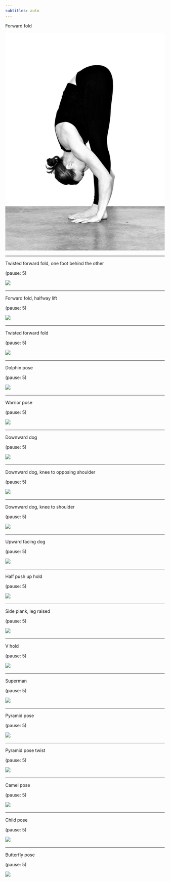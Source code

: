 ```yaml
---
subtitles: auto
---
```


Forward fold

![](forwardFold.jpg)

---

Twisted forward fold, one foot behind the other

(pause: 5)

![](crossedFootForwardFold.jpg)

---

Forward fold, halfway lift

(pause: 5)

![](halfwayForwardFold.jpg)

---

Twisted forward fold

(pause: 5)

![](twistedForwardFold.jpg)

---

Dolphin pose

(pause: 5)

![](dolphin.jpg)

---

Warrior pose

(pause: 5)

![](warrior.jpg)

---

Downward dog

(pause: 5)

![](downwarddog.jpg)

---

Downward dog, knee to opposing shoulder

(pause: 5)

![](downwarddogkneetoopposing.jpg)

---

Downward dog, knee to shoulder

(pause: 5)

![](downwarddogkneetoshoulder.jpg)

---

Upward facing dog

(pause: 5)

![](upwarddog.jpg)

---

Half push up hold

(pause: 5)

![](halfpushuphold.jpg)

---

Side plank, leg raised

(pause: 5)

![](sideplanklegraise.jpg)

---

V hold

(pause: 5)

![](vhold.jpg)

---

Superman

(pause: 5)

![](superman.jpg)

---

Pyramid pose

(pause: 5)

![](pyramid.jpg)

---

Pyramid pose twist

(pause: 5)

![](pyramidtwist.jpg)

---

Camel pose

(pause: 5)

![](camel.jpg)

---

Child pose

(pause: 5)

![](child.jpg)

---

Butterfly pose

(pause: 5)

![](butterfly.jpg)
